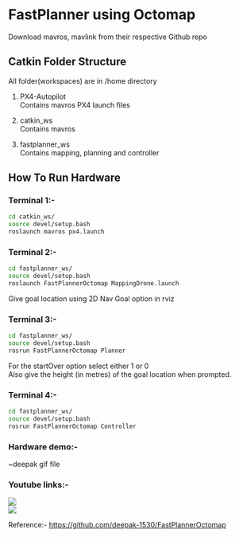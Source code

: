 # FastPlanner using Octomap 

Download mavros, mavlink from their respective Github repo

## Catkin Folder Structure
All folder(workspaces) are in /home directory
1. PX4-Autopilot\
  Contains mavros PX4 launch files 
 
2. catkin_ws\
  Contains mavros
  
3. fastplanner_ws\
  Contains mapping, planning and controller


## How To Run Hardware

### Terminal 1:-
```bash
cd catkin_ws/
source devel/setup.bash
roslaunch mavros px4.launch
```

### Terminal 2:-
```bash
cd fastplanner_ws/
source devel/setup.bash
roslaunch FastPlannerOctomap MappingDrone.launch
```
Give goal location using 2D Nav Goal option in rviz

### Terminal 3:-
```bash
cd fastplanner_ws/
source devel/setup.bash
rosrun FastPlannerOctomap Planner
```
For the startOver option select either 1 or 0\
Also give the height (in metres) of the goal location when prompted.

### Terminal 4:-
```bash
cd fastplanner_ws/
source devel/setup.bash
rosrun FastPlannerOctomap Controller
```
### Hardware demo:-
~deepak gif file

### Youtube links:-

[![](https://img.youtube.com/vi/_OIfPdrSIQQ/0.jpg)](https://www.youtube.com/watch?v=_OIfPdrSIQQ)\
[![](https://img.youtube.com/vi/qKHB9nG-Lkg/0.jpg)](https://www.youtube.com/watch?v=qKHB9nG-Lkg)

Reference:- https://github.com/deepak-1530/FastPlannerOctomap
